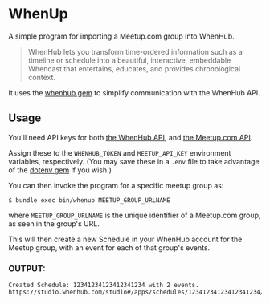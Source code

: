 # WhenUp

A simple program for importing a Meetup.com group into WhenHub.

> WhenHub lets you transform time-ordered information such as a timeline or schedule into a beautiful, interactive, embeddable Whencast that entertains, educates, and provides chronological context.

It uses the [whenhub gem](https://github.com/mattgillooly/whenhub) to simplify communication with the WhenHub API.

## Usage

You'll need API keys for both [the WhenHub API](https://developer.whenhub.com/),
and [the Meetup.com API](https://www.meetup.com/meetup_api/).

Assign these to the `WHENHUB_TOKEN` and `MEETUP_API_KEY` environment variables, respectively.
(You may save these in a `.env` file to take advantage of the [dotenv gem](https://github.com/bkeepers/dotenv) if you wish.)

You can then invoke the program for a specific meetup group as:

```
$ bundle exec bin/whenup MEETUP_GROUP_URLNAME
```

where `MEETUP_GROUP_URLNAME` is the unique identifier of a Meetup.com group, as seen in the group's URL.

This will then create a new Schedule in your WhenHub account for the Meetup group, with an event for each of that group's events.

### OUTPUT:

```
Created Schedule: 12341234123412341234 with 2 events.
https://studio.whenhub.com/studio#/apps/schedules/12341234123412341234/events
```
